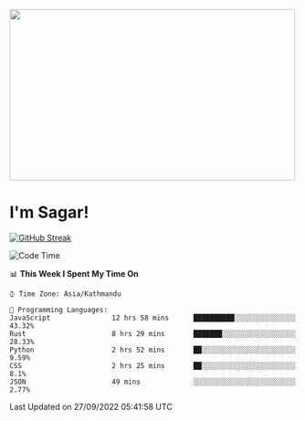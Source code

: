 
<img src="https://media.giphy.com/media/3ornk57KwDXf81rjWM/giphy.gif" width="500" height="300" frameBorder="0" class="giphy-embed" allowFullScreen></img>

#   I'm Sagar!
[![GitHub Streak](https://github-readme-streak-stats.herokuapp.com/?user=sgr2848)](https://git.io/streak-stats)
<!--START_SECTION:waka-->
![Code Time](http://img.shields.io/badge/Code%20Time-2%2C867%20hrs%2013%20mins-blue)

📊 **This Week I Spent My Time On** 

```text
⌚︎ Time Zone: Asia/Kathmandu

💬 Programming Languages: 
JavaScript               12 hrs 58 mins      ██████████░░░░░░░░░░░░░░░   43.32% 
Rust                     8 hrs 29 mins       ███████░░░░░░░░░░░░░░░░░░   28.33% 
Python                   2 hrs 52 mins       ██░░░░░░░░░░░░░░░░░░░░░░░   9.59% 
CSS                      2 hrs 25 mins       ██░░░░░░░░░░░░░░░░░░░░░░░   8.1% 
JSON                     49 mins             ░░░░░░░░░░░░░░░░░░░░░░░░░   2.77%

```


 Last Updated on 27/09/2022 05:41:58 UTC
<!--END_SECTION:waka-->
